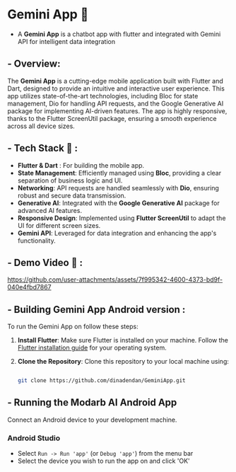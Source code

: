 # Gemini App 📱

- A **Gemini App** is a chatbot app with flutter and integrated with Gemini API for intelligent data integration

## - Overview: 

The **Gemini App** is a cutting-edge mobile application built with Flutter and Dart, designed to provide an intuitive and interactive user experience. This app utilizes state-of-the-art technologies, including Bloc for state management, Dio for handling API requests, and the Google Generative AI package for implementing AI-driven features. The app is highly responsive, thanks to the Flutter ScreenUtil package, ensuring a smooth experience across all device sizes.


## - Tech Stack  🚀  : 
- **Flutter & Dart** : For building the mobile app.
- **State Management**: Efficiently managed using **Bloc**, providing a clear separation of business logic and UI.
- **Networking**: API requests are handled seamlessly with **Dio**, ensuring robust and secure data transmission.
- **Generative AI**: Integrated with the **Google Generative AI** package for advanced AI features.
- **Responsive Design**: Implemented using **Flutter ScreenUtil** to adapt the UI for different screen sizes.
- **Gemini API**: Leveraged for data integration and enhancing the app's functionality.



## - Demo Video  📱 : 


https://github.com/user-attachments/assets/7f995342-4600-4373-bd9f-040e4fbd7867



## - Building Gemini App Android version :

To run the  Gemini App on follow these steps:
1. **Install Flutter**: Make sure Flutter is installed on your machine. Follow the [Flutter installation guide](https://docs.flutter.dev/get-started/install) for your operating system.
2. **Clone the Repository**: Clone this repository to your local machine using:
   
   ```bash

   git clone https://github.com/dinadendan/GeminiApp.git  

## - Running the Modarb AI Android App 

Connect an Android device to your development machine.

### Android Studio
* Select `Run -> Run 'app'` (or `Debug 'app'`) from the menu bar
* Select the device you wish to run the app on and click 'OK'



